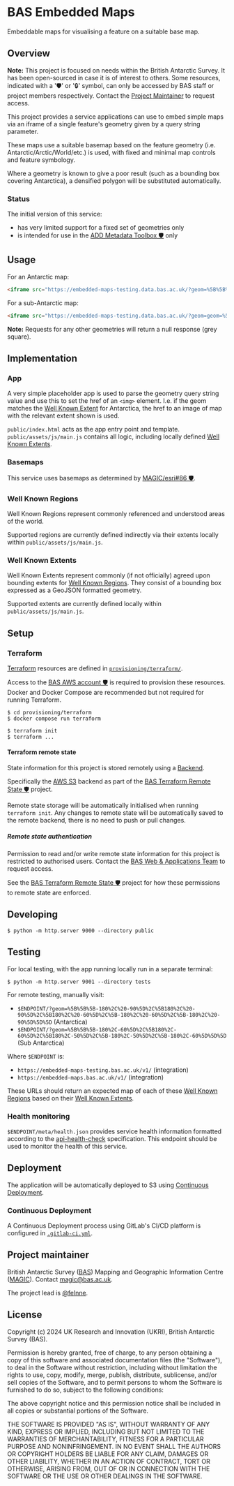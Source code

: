 # BAS Embedded Maps

Embeddable maps for visualising a feature on a suitable base map.

## Overview

**Note:** This project is focused on needs within the British Antarctic Survey. It has been open-sourced in case it is
of interest to others. Some resources, indicated with a '🛡' or '🔒' symbol, can only be accessed by BAS staff or
project members respectively. Contact the [Project Maintainer](#project-maintainer) to request access.

This project provides a service applications can use to embed simple maps via an iframe of a single feature's geometry 
given by a query string parameter. 

These maps use a suitable basemap based on the feature geometry (i.e. Antarctic/Arctic/World/etc.) is used, with fixed 
and minimal map controls and feature symbology. 

Where a geometry is known to give a poor result (such as a bounding box covering Antarctica), a densified polygon will
be substituted automatically.

### Status

The initial version of this service:

- has very limited support for a fixed set of geometries only
- is intended for use in the [ADD Metadata Toolbox 🛡️](https://gitlab.data.bas.ac.uk/MAGIC/add-metadata-toolbox) only

## Usage

For an Antarctic map:

```html
<iframe src="https://embedded-maps-testing.data.bas.ac.uk/?geom=%5B%5B%5B-180%2C%20-90%5D%2C%5B180%2C%20-90%5D%2C%5B180%2C%20-60%5D%2C%5B-180%2C%20-60%5D%2C%5B-180%2C%20-90%5D%5D%5D" style="border:none;"></iframe>
```

For a sub-Antarctic map:

```html
<iframe src="https://embedded-maps-testing.data.bas.ac.uk/?geom=geom=%5B%5B%5B-180%2C-60%5D%2C%5B180%2C-60%5D%2C%5B180%2C-50%5D%2C%5B-180%2C-50%5D%2C%5B-180%2C-60%5D%5D%5D" style="border:none;"></iframe>
```

**Note:** Requests for any other geometries will return a null response (grey square).

## Implementation

### App

A very simple placeholder app is used to parse the geometry query string value and use this to set the href of an 
`<img>` element. I.e. if the geom matches the [Well Known Extent](#well-known-extents) for Antarctica, the href to an 
image of map with the relevant extent shown is used.

`public/index.html` acts as the app entry point and template. `public/assets/js/main.js` contains all logic, including
locally defined [Well Known Extents](#well-known-extents).

### Basemaps

This service uses basemaps as determined by [MAGIC/esri#86 🛡️](https://gitlab.data.bas.ac.uk/MAGIC/esri/-/issues/86).

### Well Known Regions

Well Known Regions represent commonly referenced and understood areas of the world.

Supported regions are currently defined indirectly via their extents locally within `public/assets/js/main.js`.

### Well Known Extents

Well Known Extents represent commonly (if not officially) agreed upon bounding extents for 
[Well Known Regions](#well-known-extents). They consist of a bounding box expressed as a GeoJSON formatted geometry.

Supported extents are currently defined locally within `public/assets/js/main.js`.

## Setup

### Terraform

[Terraform](https://terraform.io) resources are defined in [`provisioning/terraform/`](/provisioning/terraform/).

Access to the [BAS AWS account 🛡️](https://gitlab.data.bas.ac.uk/WSF/bas-aws) is required to provision these resources.
Docker and Docker Compose are recommended but not required for running Terraform.

```shell
$ cd provisioning/terraform
$ docker compose run terraform

$ terraform init
$ terraform ...
```

#### Terraform remote state

State information for this project is stored remotely using a
[Backend](https://www.terraform.io/docs/backends/index.html).

Specifically the [AWS S3](https://www.terraform.io/docs/backends/types/s3.html) backend as part of the
[BAS Terraform Remote State 🛡️](https://gitlab.data.bas.ac.uk/WSF/terraform-remote-state) project.

Remote state storage will be automatically initialised when running `terraform init`. Any changes to remote state will
be automatically saved to the remote backend, there is no need to push or pull changes.

##### Remote state authentication

Permission to read and/or write remote state information for this project is restricted to authorised users. Contact
the [BAS Web & Applications Team](mailto:servicedesk@bas.ac.uk) to request access.

See the [BAS Terraform Remote State 🛡️](https://gitlab.data.bas.ac.uk/WSF/terraform-remote-state) project for how these
permissions to remote state are enforced.

## Developing

```
$ python -m http.server 9000 --directory public
```

## Testing

For local testing, with the app running locally run in a separate terminal:

```
$ python -m http.server 9001 --directory tests
```

For remote testing, manually visit:

- `$ENDPOINT/?geom=%5B%5B%5B-180%2C%20-90%5D%2C%5B180%2C%20-90%5D%2C%5B180%2C%20-60%5D%2C%5B-180%2C%20-60%5D%2C%5B-180%2C%20-90%5D%5D%5D` (Antarctica)
- `$ENDPOINT/?geom=%5B%5B%5B-180%2C-60%5D%2C%5B180%2C-60%5D%2C%5B180%2C-50%5D%2C%5B-180%2C-50%5D%2C%5B-180%2C-60%5D%5D%5D` (Sub Antarctica)

Where `$ENDPOINT` is:

- `https://embedded-maps-testing.bas.ac.uk/v1/` (integration)
- `https://embedded-maps.bas.ac.uk/v1/` (integration)

These URLs should return an expected map of each of these [Well Known Regions](#well-known-regions) based on their 
[Well Known Extents](#well-known-extents).

### Health monitoring

`$ENDPOINT/meta/health.json` provides service health information formatted according to the 
[api-health-check](https://inadarei.github.io/rfc-healthcheck/) specification. This endpoint should be used to monitor
the health of this service.

## Deployment

The application will be automatically deployed to S3 using [Continuous Deployment](#continuous-deployment).

### Continuous Deployment

A Continuous Deployment process using GitLab's CI/CD platform is configured in [`.gitlab-ci.yml`](/.gitlab-ci.yml). 

## Project maintainer

British Antarctic Survey ([BAS](https://www.bas.ac.uk)) Mapping and Geographic Information Centre
([MAGIC](https://www.bas.ac.uk/teams/magic)). Contact [magic@bas.ac.uk](mailto:magic@bas.ac.uk).

The project lead is [@felnne](https://www.bas.ac.uk/profile/felnne).

## License

Copyright (c) 2024 UK Research and Innovation (UKRI), British Antarctic Survey (BAS).

Permission is hereby granted, free of charge, to any person obtaining a copy
of this software and associated documentation files (the "Software"), to deal
in the Software without restriction, including without limitation the rights
to use, copy, modify, merge, publish, distribute, sublicense, and/or sell
copies of the Software, and to permit persons to whom the Software is
furnished to do so, subject to the following conditions:

The above copyright notice and this permission notice shall be included in all
copies or substantial portions of the Software.

THE SOFTWARE IS PROVIDED "AS IS", WITHOUT WARRANTY OF ANY KIND, EXPRESS OR
IMPLIED, INCLUDING BUT NOT LIMITED TO THE WARRANTIES OF MERCHANTABILITY,
FITNESS FOR A PARTICULAR PURPOSE AND NONINFRINGEMENT. IN NO EVENT SHALL THE
AUTHORS OR COPYRIGHT HOLDERS BE LIABLE FOR ANY CLAIM, DAMAGES OR OTHER
LIABILITY, WHETHER IN AN ACTION OF CONTRACT, TORT OR OTHERWISE, ARISING FROM,
OUT OF OR IN CONNECTION WITH THE SOFTWARE OR THE USE OR OTHER DEALINGS IN THE
SOFTWARE.
